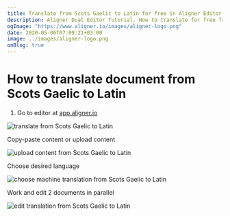 ```yaml
---
title: Translate from Scots Gaelic to Latin for free in Aligner Editor
description: Aligner Dual Editor Tutorial. How to translate for free from Scots Gaelic to Latin. Aligner is multilingual document management platform. 
ogImage: "https://www.aligner.io/images/aligner-logo.png"
date: 2020-05-06T07:09:21+03:00
image: ../images/aligner-logo.png
onBlog: true
---
```


# How to translate document from Scots Gaelic to Latin

1. Go to editor at [app.aligner.io](https://app.aligner.io "Aligner App web page")

![translate from Scots Gaelic to Latin](../aligner-blank-editor.png "translate from Scots Gaelic to Latin")

Copy-paste content or upload content

![upload content from Scots Gaelic to Latin](../aligner-uploaded-document.png "upload content from Scots Gaelic to Latin")

Choose desired language

![choose machine translation from Scots Gaelic to Latin](../aligner-language-dropdown.png "choose machine translation from Scots Gaelic to Latin")

Work and edit 2 documents in parallel

![edit translation from Scots Gaelic to Latin](../aligner-double-sitded-editor.png "edit translation from Scots Gaelic to Latin")

